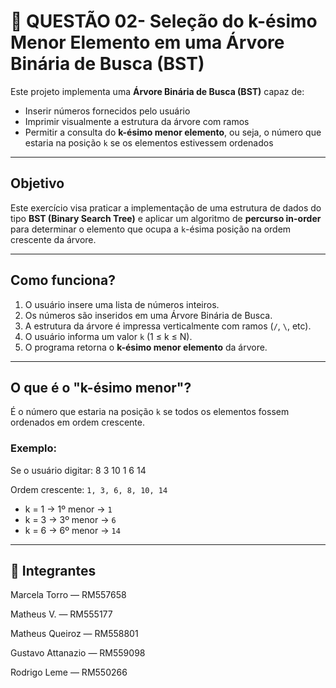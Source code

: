 # 🌳 QUESTÃO 02- Seleção do k-ésimo Menor Elemento em uma Árvore Binária de Busca (BST)

Este projeto implementa uma **Árvore Binária de Busca (BST)** capaz de:
- Inserir números fornecidos pelo usuário
- Imprimir visualmente a estrutura da árvore com ramos
- Permitir a consulta do **k-ésimo menor elemento**, ou seja, o número que estaria na posição `k` se os elementos estivessem ordenados

---

## Objetivo

Este exercício visa praticar a implementação de uma estrutura de dados do tipo **BST (Binary Search Tree)** e aplicar um algoritmo de **percurso in-order** para determinar o elemento que ocupa a `k`-ésima posição na ordem crescente da árvore.

---

## Como funciona?

1. O usuário insere uma lista de números inteiros.
2. Os números são inseridos em uma Árvore Binária de Busca.
3. A estrutura da árvore é impressa verticalmente com ramos (`/`, `\`, etc).
4. O usuário informa um valor `k` (1 ≤ k ≤ N).
5. O programa retorna o **k-ésimo menor elemento** da árvore.

---

## O que é o "k-ésimo menor"?

É o número que estaria na posição `k` se todos os elementos fossem ordenados em ordem crescente.

### Exemplo:
Se o usuário digitar:
8 3 10 1 6 14

Ordem crescente: `1, 3, 6, 8, 10, 14`

- k = 1 → 1º menor → `1`
- k = 3 → 3º menor → `6`
- k = 6 → 6º menor → `14`

---

## 👥 Integrantes

Marcela Torro — RM557658

Matheus V. — RM555177

Matheus Queiroz — RM558801

Gustavo Attanazio — RM559098

Rodrigo Leme — RM550266

